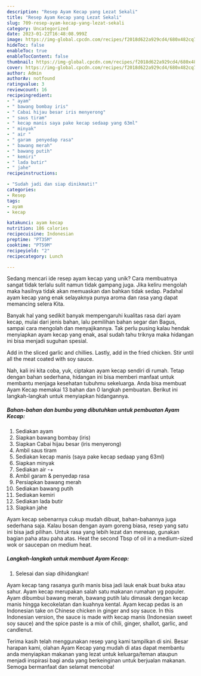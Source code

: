 ```yaml
---
description: "Resep Ayam Kecap yang Lezat Sekali"
title: "Resep Ayam Kecap yang Lezat Sekali"
slug: 709-resep-ayam-kecap-yang-lezat-sekali
category: Uncategorized
date: 2023-01-22T16:48:08.999Z
image: https://img-global.cpcdn.com/recipes/f2018d622a929cd4/680x482cq70/ayam-kecap-foto-resep-utama.jpg
hideToc: false
enableToc: true
enableTocContent: false
thumbnail: https://img-global.cpcdn.com/recipes/f2018d622a929cd4/680x482cq70/ayam-kecap-foto-resep-utama.jpg
cover: https://img-global.cpcdn.com/recipes/f2018d622a929cd4/680x482cq70/ayam-kecap-foto-resep-utama.jpg
author: Admin
authorAv: notfound
ratingvalue: 3
reviewcount: 16
recipeingredient:
- " ayam"
- " bawang bombay iris"
- " Cabai hijau besar iris menyerong"
- " saus tiram"
- " kecap manis saya pake kecap sedaap yang 63ml"
- " minyak"
- " air "
- " garam  penyedap rasa"
- " bawang merah"
- " bawang putih"
- " kemiri"
- " lada butir"
- " jahe"
recipeinstructions:

- "Sudah jadi dan siap dinikmati!"
categories:
- Resep
tags:
- ayam
- kecap

katakunci: ayam kecap 
nutrition: 186 calories
recipecuisine: Indonesian
preptime: "PT35M"
cooktime: "PT59M"
recipeyield: "2"
recipecategory: Lunch

---
```





Sedang mencari ide resep ayam kecap yang unik? Cara membuatnya sangat tidak terlalu sulit namun tidak gampang juga. Jika keliru mengolah maka hasilnya tidak akan memuaskan dan bahkan tidak sedap. Padahal ayam kecap yang enak selayaknya punya aroma dan rasa yang dapat memancing selera Kita.





Banyak hal yang sedikit banyak mempengaruhi kualitas rasa dari ayam kecap, mulai dari jenis bahan, lalu pemilihan bahan segar dan Bagus, sampai cara mengolah dan menyajikannya. Tak perlu pusing kalau hendak menyiapkan ayam kecap yang enak,      asal sudah tahu triknya maka hidangan ini bisa menjadi suguhan spesial.














Add in the sliced garlic and chillies. Lastly, add in the fried chicken. Stir until all the meat coated with soy sauce.






Nah, kali ini kita coba, yuk, ciptakan ayam kecap sendiri di rumah. Tetap dengan bahan sederhana, hidangan ini bisa memberi manfaat untuk membantu menjaga kesehatan tubuhmu sekeluarga. Anda bisa membuat Ayam Kecap memakai 13 bahan dan 0 langkah pembuatan. Berikut ini langkah-langkah untuk menyiapkan hidangannya.

<!--inarticleads1-->

##### Bahan-bahan dan bumbu yang dibutuhkan untuk pembuatan Ayam Kecap:

1. Sediakan  ayam
1. Siapkan  bawang bombay (iris)
1. Siapkan  Cabai hijau besar (iris menyerong)
1. Ambil  saus tiram
1. Sediakan  kecap manis (saya pake kecap sedaap yang 63ml)
1. Siapkan  minyak
1. Sediakan  air -+
1. Ambil  garam &amp; penyedap rasa
1. Persiapkan  bawang merah
1. Sediakan  bawang putih
1. Sediakan  kemiri
1. Sediakan  lada butir
1. Siapkan  jahe


Ayam kecap sebenarnya cukup mudah dibuat, bahan-bahannya juga sederhana saja. Kalau bosan dengan ayam goreng biasa, resep yang satu ini bisa jadi pilihan. Untuk rasa yang lebih lezat dan meresap, gunakan bagian paha atau paha atas. Heat the second Tbsp of oil in a medium-sized wok or saucepan on medium heat. 

<!--inarticleads2-->

##### Langkah-langkah untuk membuat Ayam Kecap:


1. Selesai dan siap dihidangkan!

Ayam kecap tang rasanya gurih manis bisa jadi lauk enak buat buka atau sahur. Ayam kecap merupakan salah satu makanan rumahan yg populer. Ayam dibumbui bawang merah, bawang putih lalu dimasak dengan kecap manis hingga kecokelatan dan kuahnya kental. Ayam kecap pedas is an Indonesian take on Chinese chicken in ginger and soy sauce. In this Indonesian version, the sauce is made with kecap manis (Indonesian sweet soy sauce) and the spice paste is a mix of chili, ginger, shallot, garlic, and candlenut. 

Terima kasih telah menggunakan resep yang kami tampilkan di sini. Besar harapan kami, olahan Ayam Kecap yang mudah di atas dapat membantu anda menyiapkan makanan yang lezat untuk keluarga/teman ataupun menjadi inspirasi bagi anda yang berkeinginan untuk berjualan makanan. Semoga bermanfaat dan selamat mencoba!
